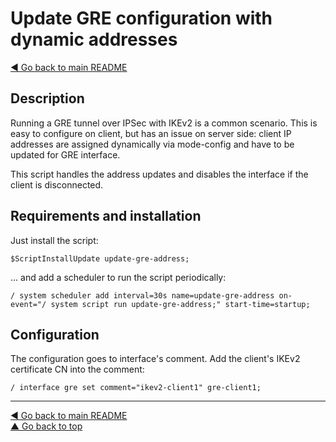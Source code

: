 Update GRE configuration with dynamic addresses
===============================================

[◀ Go back to main README](../README.md)

Description
-----------

Running a GRE tunnel over IPSec with IKEv2 is a common scenario. This is
easy to configure on client, but has an issue on server side: client IP
addresses are assigned dynamically via mode-config and have to be updated
for GRE interface.

This script handles the address updates and disables the interface if the
client is disconnected.

Requirements and installation
-----------------------------

Just install the script:

    $ScriptInstallUpdate update-gre-address;

... and add a scheduler to run the script periodically:

    / system scheduler add interval=30s name=update-gre-address on-event="/ system script run update-gre-address;" start-time=startup;

Configuration
-------------

The configuration goes to interface's comment. Add the client's IKEv2
certificate CN into the comment:

    / interface gre set comment="ikev2-client1" gre-client1;

---
[◀ Go back to main README](../README.md)  
[▲ Go back to top](#top)
